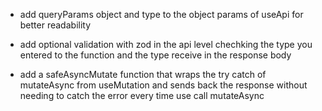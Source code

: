 

- add queryParams object and type to the object params of useApi for better readability

- add optional validation with zod in the api level chechking the type you entered to the function and the type receive in the response body

- add a safeAsyncMutate function that wraps the try catch of mutateAsync from useMutation and sends back the response without needing to catch the error every time use call mutateAsync